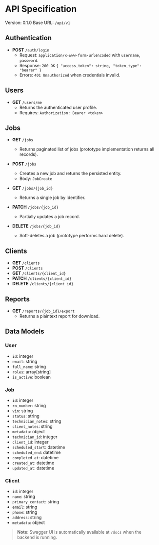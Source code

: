 ﻿# API Specification

Version: 0.1.0
Base URL: `/api/v1`

## Authentication

- **POST** `/auth/login`
  - Request: `application/x-www-form-urlencoded` with `username`, `password`.
  - Response: `200 OK` `{ "access_token": string, "token_type": "bearer" }`
  - Errors: `401 Unauthorized` when credentials invalid.

## Users

- **GET** `/users/me`
  - Returns the authenticated user profile.
  - Requires: `Authorization: Bearer <token>`

## Jobs

- **GET** `/jobs`
  - Returns paginated list of jobs (prototype implementation returns all records).

- **POST** `/jobs`
  - Creates a new job and returns the persisted entity.
  - Body: `JobCreate`

- **GET** `/jobs/{job_id}`
  - Returns a single job by identifier.

- **PATCH** `/jobs/{job_id}`
  - Partially updates a job record.

- **DELETE** `/jobs/{job_id}`
  - Soft-deletes a job (prototype performs hard delete).

## Clients

- **GET** `/clients`
- **POST** `/clients`
- **GET** `/clients/{client_id}`
- **PATCH** `/clients/{client_id}`
- **DELETE** `/clients/{client_id}`

## Reports

- **GET** `/reports/{job_id}/export`
  - Returns a plaintext report for download.

## Data Models

### User
- `id`: integer
- `email`: string
- `full_name`: string
- `roles`: array[string]
- `is_active`: boolean

### Job
- `id`: integer
- `ro_number`: string
- `vin`: string
- `status`: string
- `technician_notes`: string
- `client_notes`: string
- `metadata`: object
- `technician_id`: integer
- `client_id`: integer
- `scheduled_start`: datetime
- `scheduled_end`: datetime
- `completed_at`: datetime
- `created_at`: datetime
- `updated_at`: datetime

### Client
- `id`: integer
- `name`: string
- `primary_contact`: string
- `email`: string
- `phone`: string
- `address`: string
- `metadata`: object

> **Note**: Swagger UI is automatically available at `/docs` when the backend is running.
